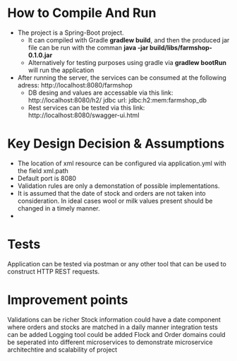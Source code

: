# How to Compile And Run
- The project is a Spring-Boot project. 
    - It can compiled with Gradle **gradlew build**, and then the produced jar file can be run with the comman **java -jar build/libs/farmshop-0.1.0.jar**
    - Alternatively for testing purposes using gradle via **gradlew bootRun** will run the application
- After running the server, the services can be consumed at the following adress:
      http://localhost:8080/farmshop
   - DB desing and values are accessable via this link:
      http://localhost:8080/h2/
      jdbc url: jdbc:h2:mem:farmshop_db
   - Rest services can be tested via this link:
      http://localhost:8080/swagger-ui.html
    
# Key Design Decision & Assumptions
- The location of xml resource can be configured via application.yml with the field xml.path
- Default port is 8080
- Validation rules are only a demonstation of possible implementations. 
- It is assumed that the date of stock and orders are not taken into consideration. In ideal cases  wool or milk values present should be changed in a timely manner.
- 


# Tests
Application can be tested via postman or any other tool that can be used to construct HTTP REST requests.

# Improvement points
Validations can be richer
Stock information could have a date component where orders and stocks are matched in a daily manner
integration tests can be added
Logging tool could be added
Flock and Order domains could be seperated into different microservices to demonstrate microservice architechtire and scalability of project


